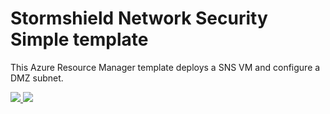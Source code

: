 # Stormshield Network Security Simple template

This Azure Resource Manager template deploys a SNS VM and configure a DMZ subnet.

<a href="https://portal.azure.com/#create/Microsoft.Template/uri/https%3A%2F%2Fraw.githubusercontent.com%2Fremip2%2Fazure-templates%2Fmaster%2Fsns%2Fsns-simple%2Ftemplate.json" target="_blank">
    <img src="http://azuredeploy.net/deploybutton.png"/>
</a>

<a href="http://armviz.io/#/?load=https://raw.githubusercontent.com/remip2/azure-templates/master/sns/sns-simple/template.json" target="_blank">
  <img src="http://armviz.io/visualizebutton.png"/>
</a>

